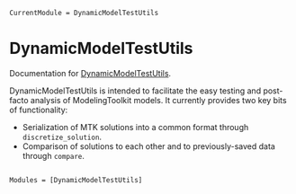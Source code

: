 ```@meta
CurrentModule = DynamicModelTestUtils
```

# DynamicModelTestUtils

Documentation for [DynamicModelTestUtils](https://github.com/BenChung/DynamicModelTestUtils.jl).

DynamicModelTestUtils is intended to facilitate the easy testing and post-facto analysis of ModelingToolkit models. It currently provides two key bits of functionality:

* Serialization of MTK solutions into a common format through `discretize_solution`.
* Comparison of solutions to each other and to previously-saved data through `compare`.


```@index
```

```@autodocs
Modules = [DynamicModelTestUtils]
```
